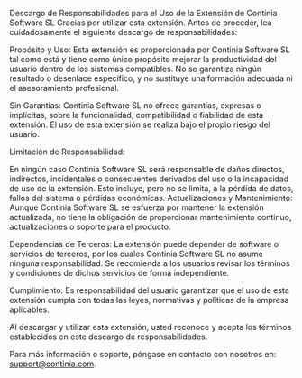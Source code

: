 Descargo de Responsabilidades para el Uso de la Extensión de Continia Software SL
Gracias por utilizar esta extensión. Antes de proceder, lea cuidadosamente el siguiente descargo de responsabilidades:

Propósito y Uso:
Esta extensión es proporcionada por Continia Software SL tal como está y tiene como único propósito mejorar la productividad del usuario dentro de los sistemas compatibles. No se garantiza ningún resultado o desenlace específico, y no sustituye una formación adecuada ni el asesoramiento profesional.

Sin Garantías:
Continia Software SL no ofrece garantías, expresas o implícitas, sobre la funcionalidad, compatibilidad o fiabilidad de esta extensión. El uso de esta extensión se realiza bajo el propio riesgo del usuario.

Limitación de Responsabilidad:

En ningún caso Continia Software SL será responsable de daños directos, indirectos, incidentales o consecuentes derivados del uso o la incapacidad de uso de la extensión.
Esto incluye, pero no se limita, a la pérdida de datos, fallos del sistema o pérdidas económicas.
Actualizaciones y Mantenimiento:
Aunque Continia Software SL se esfuerza por mantener la extensión actualizada, no tiene la obligación de proporcionar mantenimiento continuo, actualizaciones o soporte para el producto.

Dependencias de Terceros:
La extensión puede depender de software o servicios de terceros, por los cuales Continia Software SL no asume ninguna responsabilidad. Se recomienda a los usuarios revisar los términos y condiciones de dichos servicios de forma independiente.

Cumplimiento:
Es responsabilidad del usuario garantizar que el uso de esta extensión cumpla con todas las leyes, normativas y políticas de la empresa aplicables.

Al descargar y utilizar esta extensión, usted reconoce y acepta los términos establecidos en este descargo de responsabilidades.

Para más información o soporte, póngase en contacto con nosotros en: support@continia.com.
